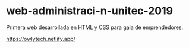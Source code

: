 # web-administraci-n-unitec-2019
Primera web desarrollada en HTML y CSS para gala de emprendedores.

https://owlytech.netlify.app/
